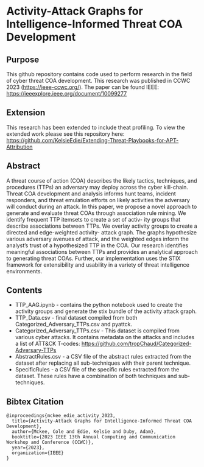 # Activity-Attack Graphs for Intelligence-Informed Threat COA Development
## Purpose
This github repository contains code used to perform research in the field of cyber threat COA development. This research was published in CCWC 2023 (https://ieee-ccwc.org/). The paper can be found IEEE: https://ieeexplore.ieee.org/document/10099277
## Extension
This research has been extended to include theat profiling. To view the extended work please see this repository here:
https://github.com/KelsieEdie/Extending-Threat-Playbooks-for-APT-Attribution
## Abstract
A threat course of action (COA) describes the likely
tactics, techniques, and procedures (TTPs) an adversary may
deploy across the cyber kill-chain. Threat COA development
and analysis informs hunt teams, incident responders, and threat
emulation efforts on likely activities the adversary will conduct
during an attack. In this paper, we propose a novel approach
to generate and evaluate threat COAs through association rule
mining. We identify frequent TTP itemsets to create a set of activ-
ity groups that describe associations between TTPs. We overlay
activity groups to create a directed and edge-weighted activity-
attack graph. The graphs hypothesize various adversary avenues
of attack, and the weighted edges inform the analyst’s trust of a
hypothesized TTP in the COA. Our research identifies meaningful
associations between TTPs and provides an analytical approach
to generating threat COAs. Further, our implementation uses the
STIX framework for extensibility and usability in a variety of
threat intelligence environments.
## Contents
* TTP_AAG.ipynb - contains the python notebook used to create the activity groups and generate the stix bundle of the activity attack graph.
* TTP_Data.csv - final dataset compiled from both Categorized_Adversary_TTPs.csv and pyattck. 
* Categorized_Adversary_TTPs.csv - This dataset is compiled from various cyber attacks. It contains metadata on the attacks and includes a list of ATT&CK T-codes: https://github.com/tropChaud/Categorized-Adversary-TTPs
* AbstractRules.csv - a CSV file of the abstract rules extracted from the dataset after replacing all sub-techniques with their parent technique. 
* SpecificRules - a CSV file of the specific rules extracted from the dataset. These rules have a combination of both techniques and sub-techniques. 
## Bibtex Citation
```
@inproceedings{mckee_edie_activity_2023,
  title={Activity-Attack Graphs for Intelligence-Informed Threat COA Development},
  author={Mckee, Cole and Edie, Kelsie and Duby, Adam},
  booktitle={2023 IEEE 13th Annual Computing and Communication Workshop and Conference (CCWC)},
  year={2023},
  organization={IEEE}
}
```
